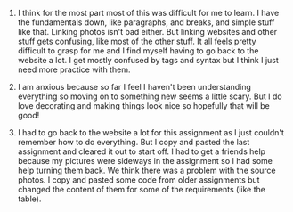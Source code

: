 1. I think for the most part most of this was difficult for me to learn. I have the fundamentals down,
like paragraphs, and breaks, and simple stuff like that. Linking photos isn't bad either.
But linking websites and other stuff gets confusing, like most of the other stuff. It all feels
pretty difficult to grasp for me and I find myself having to go back to the website a lot. I get
mostly confused by tags and syntax but I think I just need more practice with them.

2. I am anxious because so far I feel I haven't been understanding everything so moving on to something new
seems a little scary. But I do love decorating and making things look nice so hopefully that will be good!

3. I had to go back to the website a lot for this assignment as I just couldn't remember how to do
everything. But I copy and pasted the last assignment and cleared it out to start off. I had to get a friends help because
my pictures were sideways in the assignment so I had some help turning them back. We think there was a problem with the
source photos. I copy and pasted some code from older assignments but changed the content of them for some of the
requirements (like the table).
